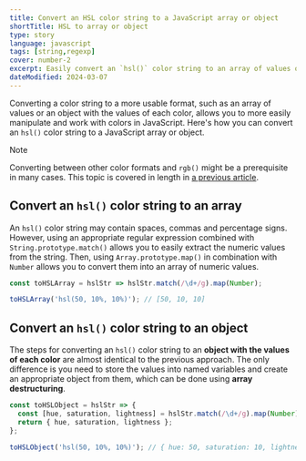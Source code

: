 ```yaml
---
title: Convert an HSL color string to a JavaScript array or object
shortTitle: HSL to array or object
type: story
language: javascript
tags: [string,regexp]
cover: number-2
excerpt: Easily convert an `hsl()` color string to an array of values or an object with the values of each color.
dateModified: 2024-03-07
---
```


Converting a color string to a more usable format, such as an array of values or an object with the values of each color, allows you to more easily manipulate and work with colors in JavaScript. Here's how you can convert an `hsl()` color string to a JavaScript array or object.

> [!NOTE]
>
> Converting between other color formats and `rgb()` might be a prerequisite in many cases. This topic is covered in length in [a previous article](/js/s/rgb-hex-hsl-hsb-color-format-conversion).

## Convert an `hsl()` color string to an array

An `hsl()` color string may contain spaces, commas and percentage signs. However, using an appropriate regular expression combined with `String.prototype.match()` allows you to easily extract the numeric values from the string. Then, using `Array.prototype.map()` in combination with `Number` allows you to convert them into an array of numeric values.

```js
const toHSLArray = hslStr => hslStr.match(/\d+/g).map(Number);

toHSLArray('hsl(50, 10%, 10%)'); // [50, 10, 10]
```

## Convert an `hsl()` color string to an object

The steps for converting an `hsl()` color string to an **object with the values of each color** are almost identical to the previous approach. The only difference is you need to store the values into named variables and create an appropriate object from them, which can be done using **array destructuring**.

```js
const toHSLObject = hslStr => {
  const [hue, saturation, lightness] = hslStr.match(/\d+/g).map(Number);
  return { hue, saturation, lightness };
};

toHSLObject('hsl(50, 10%, 10%)'); // { hue: 50, saturation: 10, lightness: 10 }
```
